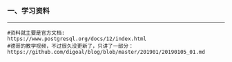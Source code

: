 ### 一、学习资料

***

```shell
#资料就主要是官方文档:
https://www.postgresql.org/docs/12/index.html
#德哥的教学视频，不过很久没更新了，只讲了一部分：
https://github.com/digoal/blog/blob/master/201901/20190105_01.md
```

